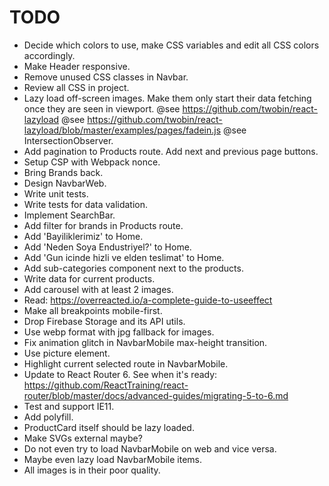 # TODO

* Decide which colors to use, make CSS variables and edit all CSS colors accordingly.
* Make Header responsive.
* Remove unused CSS classes in Navbar.
* Review all CSS in project.
* Lazy load off-screen images. Make them only start their data fetching once
  they are seen in viewport.
  @see https://github.com/twobin/react-lazyload
  @see https://github.com/twobin/react-lazyload/blob/master/examples/pages/fadein.js
  @see IntersectionObserver.
* Add pagination to Products route. Add next and previous page buttons.
* Setup CSP with Webpack nonce.
* Bring Brands back.
* Design NavbarWeb.
* Write unit tests.
* Write tests for data validation.
* Implement SearchBar.
* Add filter for brands in Products route.
* Add 'Bayiliklerimiz' to Home.
* Add 'Neden Soya Endustriyel?' to Home.
* Add 'Gun icinde hizli ve elden teslimat' to Home.
* Add sub-categories component next to the products.
* Write data for current products.
* Add carousel with at least 2 images.
* Read: https://overreacted.io/a-complete-guide-to-useeffect
* Make all breakpoints mobile-first.
* Drop Firebase Storage and its API utils.
* Use webp format with jpg fallback for images.
* Fix animation glitch in NavbarMobile max-height transition.
* Use picture element.
* Highlight current selected route in NavbarMobile.
* Update to React Router 6. See when it's ready: https://github.com/ReactTraining/react-router/blob/master/docs/advanced-guides/migrating-5-to-6.md
* Test and support IE11.
* Add <picture> polyfill.
* ProductCard itself should be lazy loaded.
* Make SVGs external maybe?
* Do not even try to load NavbarMobile on web and vice versa.
* Maybe even lazy load NavbarMobile items.
* All images is in their poor quality.
